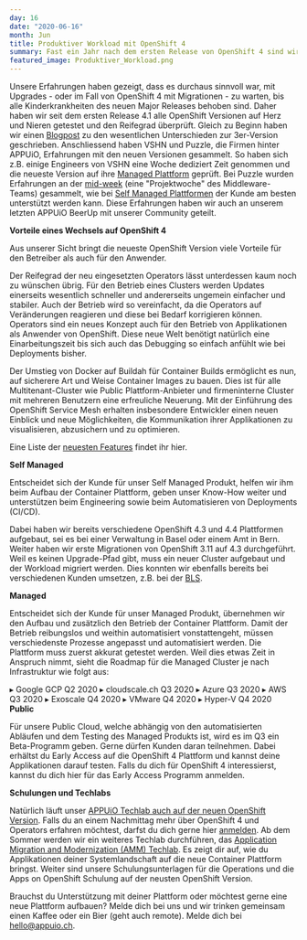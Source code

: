 ```yaml
---
day: 16
date: "2020-06-16"
month: Jun
title: Produktiver Workload mit OpenShift 4
summary: Fast ein Jahr nach dem ersten Release von OpenShift 4 sind wir der Meinung, dass die OpenShift Container Platform (OCP) in der Version 4.4 bereit für produktiven Workload ist.
featured_image: Produktiver_Workload.png
---
```

Unsere Erfahrungen haben gezeigt, dass es durchaus sinnvoll war, mit Upgrades - oder im Fall von OpenShift 4 mit Migrationen - zu warten, bis alle Kinderkrankheiten des neuen Major Releases behoben sind. Daher haben wir seit dem ersten Release 4.1 alle OpenShift Versionen auf Herz und Nieren getestet und den Reifegrad überprüft. Gleich zu Beginn haben wir einen [Blogpost](https://www.appuio.ch/en/blog/2019-08-29-openshift-4/) zu den wesentlichen Unterschieden zur 3er-Version geschrieben. Anschliessend haben VSHN und Puzzle, die Firmen hinter APPUiO, Erfahrungen mit den neuen Versionen gesammelt. So haben sich z.B. einige Engineers von VSHN eine Woche dediziert Zeit genommen und die neueste Version auf ihre [Managed Plattform](/offering/managed/) geprüft. Bei Puzzle wurden Erfahrungen an der [mid-week](https://www.appuio.ch/en/blog/2019-08-29-openshift-4/) (eine "Projektwoche" des Middleware-Teams) gesammelt, wie bei [Self Managed Plattformen](/offering/self-managed/) der Kunde am besten unterstützt werden kann. Diese Erfahrungen haben wir auch an unserem letzten APPUiO BeerUp mit unserer Community geteilt.

**Vorteile eines Wechsels auf OpenShift 4**

Aus unserer Sicht bringt die neueste OpenShift Version viele Vorteile für den Betreiber als auch für den Anwender.

Der Reifegrad der neu eingesetzten Operators lässt unterdessen kaum noch zu wünschen übrig. Für den Betrieb eines Clusters werden Updates einerseits wesentlich schneller und andererseits ungemein einfacher und stabiler. Auch der Betrieb wird so vereinfacht, da die Operators auf Veränderungen reagieren und diese bei Bedarf korrigieren können. Operators sind ein neues Konzept auch für den Betrieb von Applikationen als Anwender von OpenShift. Diese neue Welt benötigt natürlich eine Einarbeitungszeit bis sich auch das Debugging so einfach anfühlt wie bei Deployments bisher.

Der Umstieg von Docker auf Buildah für Container Builds ermöglicht es nun, auf sicherere Art und Weise Container Images zu bauen. Dies ist für alle Multitenant-Cluster wie Public Plattform-Anbieter und firmeninterne Cluster mit mehreren Benutzern eine erfreuliche Neuerung. Mit der Einführung des OpenShift Service Mesh erhalten insbesondere Entwickler einen neuen Einblick und neue Möglichkeiten, die Kommunikation ihrer Applikationen zu visualisieren, abzusichern und zu optimieren.

Eine Liste der [neuesten Features](https://docs.openshift.com/container-platform/4.4/release_notes/ocp-4-4-release-notes.html) findet ihr hier.

**Self Managed**

Entscheidet sich der Kunde für unser Self Managed Produkt, helfen wir ihm beim Aufbau der Container Plattform, geben unser Know-How weiter und unterstützen beim Engineering sowie beim Automatisieren von Deployments (CI/CD).

Dabei haben wir bereits verschiedene OpenShift 4.3 und 4.4 Plattformen aufgebaut, sei es bei einer Verwaltung in Basel oder einem Amt in Bern. Weiter haben wir erste Migrationen von OpenShift 3.11 auf 4.3 durchgeführt. Weil es keinen Upgrade-Pfad gibt, muss ein neuer Cluster aufgebaut und der Workload migriert werden. Dies konnten wir ebenfalls bereits bei verschiedenen Kunden umsetzen, z.B. bei der [BLS](https://www.puzzle.ch/referenzen/openshift-plattform-fuer-die-bls-ag).

**Managed**

Entscheidet sich der Kunde für unser Managed Produkt, übernehmen wir den Aufbau und zusätzlich den Betrieb der Container Plattform. Damit der Betrieb reibungslos und weithin automatisiert vonstattengeht, müssen verschiedenste Prozesse angepasst und automatisiert werden. Die Plattform muss zuerst akkurat getestet werden. Weil dies etwas Zeit in Anspruch nimmt, sieht die Roadmap für die Managed Cluster je nach Infrastruktur wie folgt aus:

▸ Google GCP Q2 2020
▸ cloudscale.ch Q3 2020
▸ Azure Q3 2020
▸ AWS Q3 2020
▸ Exoscale Q4 2020
▸ VMware Q4 2020
▸ Hyper-V Q4 2020
**Public**

Für unsere Public Cloud, welche abhängig von den automatisierten Abläufen und dem Testing des Managed Produkts ist, wird es im Q3 ein Beta-Programm geben. Gerne dürfen Kunden daran teilnehmen. Dabei erhältst du Early Access auf die OpenShift 4 Plattform und kannst deine Applikationen darauf testen. Falls du dich für OpenShift 4 interessierst, kannst du dich hier für das Early Access Programm anmelden.

<!--[if lte IE 8]> <script charset="utf-8" type="text/javascript" src="https://js.hsforms.net/forms/v2-legacy.js"></script> <![endif]-->
**Schulungen und Techlabs**

Natürlich läuft unser [APPUiO Techlab auch auf der neuen OpenShift Version](https://www.appuio.ch/en/blog/2020-03-18-neu-techlab-auf-openshift-4-3/). Falls du an einem Nachmittag mehr über OpenShift 4 und Operators erfahren möchtest, darfst du dich gerne hier [anmelden](/techlabs/openshift/). Ab dem Sommer werden wir ein weiteres Techlab durchführen, das [Application Migration and Modernization (AMM) Techlab](/techlabs/amm/). Es zeigt dir auf, wie du Applikationen deiner Systemlandschaft auf die neue Container Plattform bringst. Weiter sind unsere Schulungsunterlagen für die Operations und die Apps on OpenShift Schulung auf der neusten OpenShift Version.

Brauchst du Unterstützung mit deiner Plattform oder möchtest gerne eine neue Plattform aufbauen? Melde dich bei uns und wir trinken gemeinsam einen Kaffee oder ein Bier (geht auch remote). Melde dich bei [hello@appuio.ch](mailto:hello@appuio.ch).



